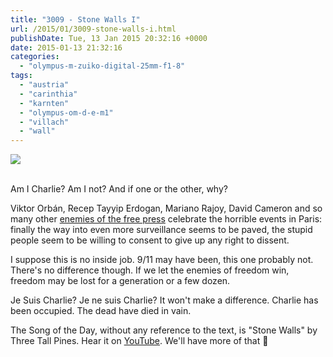 ```yaml
---
title: "3009 - Stone Walls I"
url: /2015/01/3009-stone-walls-i.html
publishDate: Tue, 13 Jan 2015 20:32:16 +0000
date: 2015-01-13 21:32:16
categories: 
  - "olympus-m-zuiko-digital-25mm-f1-8"
tags: 
  - "austria"
  - "carinthia"
  - "karnten"
  - "olympus-om-d-e-m1"
  - "villach"
  - "wall"
---
```

<div class="container">
<div class="center"><a target="_blank" href="https://d25zfm9zpd7gm5.cloudfront.net/1200x1200/2015/20150110_152611_lr.jpg"><img src="https://d25zfm9zpd7gm5.cloudfront.net/0600x0600/2015/20150110_152611_lr.jpg" /></a></div>
</div>
<br />

Am I Charlie? Am I not? And if one or the other, why? 

Viktor Orbán, Recep Tayyip Erdogan, Mariano Rajoy, David Cameron and so many other <a href="http://en.rsf.org/rwb-condemns-presence-of-predators-11-01-2015,47472.html" target="_blank">enemies of the free press</a> celebrate the horrible events in Paris: finally the way into even more surveillance seems to be paved, the stupid people seem to be willing to consent to give up any right to dissent.

I suppose this is no inside job. 9/11 may have been, this one probably not. There's no difference though. If we let the enemies of freedom win, freedom may be lost for a generation or a few dozen.

Je Suis Charlie? Je ne suis Charlie? It won't make a difference. Charlie has been occupied. The dead have died in vain.

The Song of the Day, without any reference to the text, is "Stone Walls" by Three Tall Pines. Hear it on <a href="https://www.youtube.com/watch?v=AqmaDLKvmQ8" target="_blank">YouTube</a>. We'll have more of that 🙂

